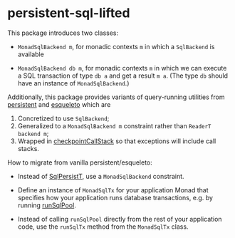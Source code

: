 # persistent-sql-lifted

This package introduces two classes:

- `MonadSqlBackend m`, for monadic contexts `m` in which a `SqlBackend` is available

- `MonadSqlBackend db m`, for monadic contexts `m` in which we can execute a SQL
  transaction of type `db a` and get a result `m a`. (The type `db` should have an
  instance of `MonadSqlBackend`.)

Additionally, this package provides variants of query-running utilities from
[persistent] and [esqueleto] which are

1. Concretized to use `SqlBackend`;
2. Generalized to a `MonadSqlBackend m` constraint rather than `ReaderT backend m`;
3. Wrapped in [checkpointCallStack] so that exceptions will include call stacks.

How to migrate from vanilla persistent/esqueleto:

- Instead of [SqlPersistT], use a `MonadSqlBackend` constraint.
- Define an instance of `MonadSqlTx` for your application Monad that specifies how
  your application runs database transactions, e.g. by running [runSqlPool].
- Instead of calling `runSqlPool` directly from the rest of your application code,
  use the `runSqlTx` method from the `MonadSqlTx` class.

  [checkpointCallStack]: https://hackage.haskell.org/package/annotated-exception-0.3.0.2/docs/Control-Exception-Annotated-UnliftIO.html
  [esqueleto]: https://hackage.haskell.org/package/esqueleto
  [persistent]: https://hackage.haskell.org/package/persistent
  [runSqlPool]: https://hackage.haskell.org/package/persistent-2.14.6.3/docs/Database-Persist-Sql.html#v:runSqlPool
  [SqlPersistT]: https://hackage.haskell.org/package/persistent-2.14.6.3/docs/Database-Persist-Sql.html#t:SqlPersistT
